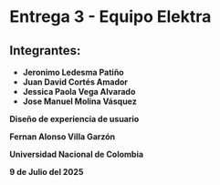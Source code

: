 # Entrega 3 - Equipo Elektra
## Integrantes:
- **Jeronimo Ledesma Patiño**
- **Juan David Cortés Amador**
- **Jessica Paola Vega Alvarado**
- **Jose Manuel Molina Vásquez**

**Diseño de experiencia de usuario**

**Fernan Alonso Villa Garzón**

**Universidad Nacional de Colombia**

**9 de Julio del 2025**
